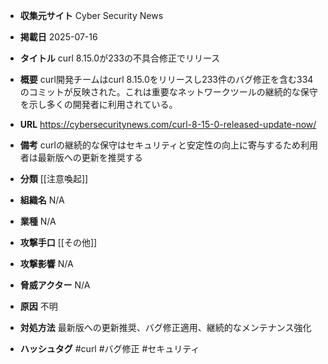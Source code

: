 - **収集元サイト**
Cyber Security News

- **掲載日**
2025-07-16

- **タイトル**
curl 8.15.0が233の不具合修正でリリース

- **概要**
curl開発チームはcurl 8.15.0をリリースし233件のバグ修正を含む334のコミットが反映された。これは重要なネットワークツールの継続的な保守を示し多くの開発者に利用されている。

- **URL**
https://cybersecuritynews.com/curl-8-15-0-released-update-now/

- **備考**
curlの継続的な保守はセキュリティと安定性の向上に寄与するため利用者は最新版への更新を推奨する

- **分類**
[[注意喚起]]

- **組織名**
N/A

- **業種**
N/A

- **攻撃手口**
[[その他]]

- **攻撃影響**
N/A

- **脅威アクター**
N/A

- **原因**
不明

- **対処方法**
最新版への更新推奨、バグ修正適用、継続的なメンテナンス強化

- **ハッシュタグ**
#curl #バグ修正 #セキュリティ
